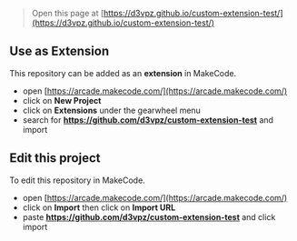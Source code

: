  


> Open this page at [https://d3vpz.github.io/custom-extension-test/](https://d3vpz.github.io/custom-extension-test/)

## Use as Extension

This repository can be added as an **extension** in MakeCode.

* open [https://arcade.makecode.com/](https://arcade.makecode.com/)
* click on **New Project**
* click on **Extensions** under the gearwheel menu
* search for **https://github.com/d3vpz/custom-extension-test** and import

## Edit this project

To edit this repository in MakeCode.

* open [https://arcade.makecode.com/](https://arcade.makecode.com/)
* click on **Import** then click on **Import URL**
* paste **https://github.com/d3vpz/custom-extension-test** and click import
